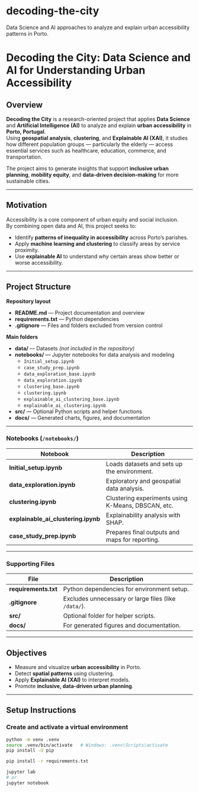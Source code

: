 # decoding-the-city
Data Science and AI approaches to analyze and explain urban accessibility patterns in Porto.

# Decoding the City: Data Science and AI for Understanding Urban Accessibility

## Overview

**Decoding the City** is a research-oriented project that applies **Data Science** and **Artificial Intelligence (AI)** to analyze and explain **urban accessibility** in **Porto, Portugal**.  
Using **geospatial analysis**, **clustering**, and **Explainable AI (XAI)**, it studies how different population groups — particularly the elderly — access essential services such as healthcare, education, commerce, and transportation.

The project aims to generate insights that support **inclusive urban planning**, **mobility equity**, and **data-driven decision-making** for more sustainable cities.

---

## Motivation

Accessibility is a core component of urban equity and social inclusion.  
By combining open data and AI, this project seeks to:

- Identify **patterns of inequality in accessibility** across Porto’s parishes.  
- Apply **machine learning and clustering** to classify areas by service proximity.  
- Use **explainable AI** to understand *why* certain areas show better or worse accessibility.  

---

## Project Structure

**Repository layout**

- **README.md** — Project documentation and overview  
- **requirements.txt** — Python dependencies  
- **.gitignore** — Files and folders excluded from version control  

**Main folders**
- **data/** — Datasets *(not included in the repository)*  
- **notebooks/** — Jupyter notebooks for data analysis and modeling  
  - `Initial_setup.ipynb`
  - `case_study_prep.ipynb`
  - `data_exploration_base.ipynb`
  - `data_exploration.ipynb`
  - `clustering_base.ipynb`
  - `clustering.ipynb`
  - `explainable_ai_clustering_base.ipynb`
  - `explainable_ai_clustering.ipynb`
-  **src/** — Optional Python scripts and helper functions  
-  **docs/** — Generated charts, figures, and documentation



---

### **Notebooks (`/notebooks/`)**

| Notebook | Description |
|-----------|-------------|
| **Initial_setup.ipynb** | Loads datasets and sets up the environment. |
| **data_exploration.ipynb** | Exploratory and geospatial data analysis. |
| **clustering.ipynb** | Clustering experiments using K-Means, DBSCAN, etc. |
| **explainable_ai_clustering.ipynb** | Explainability analysis with SHAP. |
| **case_study_prep.ipynb** | Prepares final outputs and maps for reporting. |

---

### **Supporting Files**

| File | Description |
|------|--------------|
| **requirements.txt** | Python dependencies for environment setup. |
| **.gitignore** | Excludes unnecessary or large files (like `/data/`). |
| **src/** | Optional folder for helper scripts. |
| **docs/** | For generated figures and documentation. |

---

## Objectives

- Measure and visualize **urban accessibility** in Porto.  
- Detect **spatial patterns** using clustering.  
- Apply **Explainable AI (XAI)** to interpret models.  
- Promote **inclusive, data-driven urban planning**.

---

## Setup Instructions

### Create and activate a virtual environment
```bash
python -m venv .venv
source .venv/bin/activate   # Windows: .venv\Scripts\activate
pip install -U pip

pip install -r requirements.txt

jupyter lab
# or
jupyter notebook



